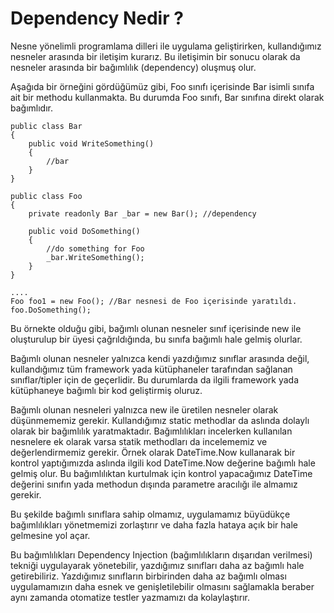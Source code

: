 # Dependency Nedir ?

Nesne yönelimli programlama dilleri ile uygulama geliştirirken, kullandığımız nesneler arasında bir iletişim kurarız. Bu iletişimin bir sonucu olarak da nesneler arasında bir bağımlılık (dependency) oluşmuş olur.

Aşağıda bir örneğini gördüğümüz gibi, Foo sınıfı içerisinde Bar isimli sınıfa ait bir methodu kullanmakta. Bu durumda Foo sınıfı, Bar sınıfına direkt olarak bağımlıdır.

```
public class Bar
{
    public void WriteSomething()
    {
        //bar
    }
}

public class Foo
{
    private readonly Bar _bar = new Bar(); //dependency

    public void DoSomething()
    {
        //do something for Foo
        _bar.WriteSomething();
    }
}

....
Foo foo1 = new Foo(); //Bar nesnesi de Foo içerisinde yaratıldı.
foo.DoSomething();
```

Bu örnekte olduğu gibi, bağımlı olunan nesneler sınıf içerisinde new ile oluşturulup bir üyesi çağrıldığında, bu sınıfa bağımlı hale gelmiş olurlar.

Bağımlı olunan nesneler yalnızca kendi yazdığımız sınıflar arasında değil, kullandığımız tüm framework yada kütüphaneler tarafından sağlanan sınıflar/tipler için de geçerlidir. Bu durumlarda da ilgili framework yada kütüphaneye bağımlı bir kod geliştirmiş oluruz.

Bağımlı olunan nesneleri yalnızca new ile üretilen nesneler olarak düşünmememiz gerekir. Kullandığımız static methodlar da aslında dolaylı olarak bir bağımlılık yaratmaktadır. Bağımlılıkları incelerken kullanılan nesnelere ek olarak varsa statik methodları da incelememiz ve değerlendirmemiz gerekir. Örnek olarak DateTime.Now kullanarak bir kontrol yaptığımızda aslında ilgili kod DateTime.Now değerine bağımlı hale gelmiş olur. Bu bağımlılıktan kurtulmak için kontrol yapacağımız DateTime değerini sınıfın yada methodun dışında parametre aracılığı ile almamız gerekir.

Bu şekilde bağımlı sınıflara sahip olmamız, uygulamamız büyüdükçe bağımlılıkları yönetmemizi zorlaştırır ve daha fazla hataya açık bir hale gelmesine yol açar.

Bu bağımlılıkları Dependency Injection (bağımlılıkların dışarıdan verilmesi) tekniği uygulayarak yönetebilir, yazdığımız sınıfları daha az bağımlı hale getirebiliriz. Yazdığımız sınıfların birbirinden daha az bağımlı olması uygulamamızın daha esnek ve genişletilebilir olmasını sağlamakla beraber aynı zamanda otomatize testler yazmamızı da kolaylaştırır.